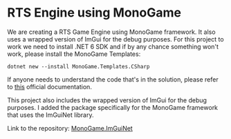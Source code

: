# RTS Engine using MonoGame
We are creating a RTS Game Engine using MonoGame framework. It also uses a wrapped version of ImGui for the debug purposes.
For this project to work we need to install .NET 6 SDK and if by any chance something won't work, please install the MonoGame Templates:
```
dotnet new --install MonoGame.Templates.CSharp
```
If anyone needs to understand the code that's in the solution, please refer to [this](https://monogame.net/articles/getting_started/3_understanding_the_code.html) official documentation.

This project also includes the wrapped version of ImGui for the debug purposes. I added the package specifically for the MonoGame framework that uses the ImGuiNet library.

Link to the repository: [MonoGame.ImGuiNet](https://github.com/Mezo-hx/MonoGame.ImGuiNet)
